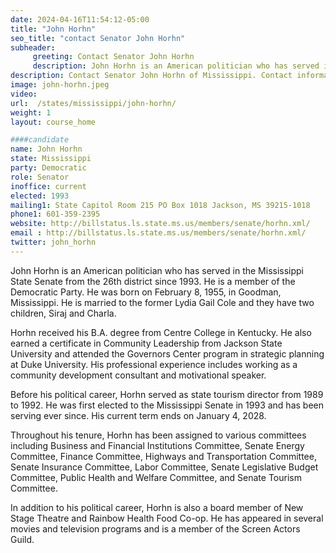 ```yaml
---
date: 2024-04-16T11:54:12-05:00
title: "John Horhn"
seo_title: "contact Senator John Horhn"
subheader:
     greeting: Contact Senator John Horhn
     description: John Horhn is an American politician who has served in the Mississippi State Senate from the 26th district since 1993. He is a member of the Democratic Party. He was born on February 8, 1955, in Goodman, Mississippi.
description: Contact Senator John Horhn of Mississippi. Contact information for John Horhn includes email address, phone number, and mailing address.
image: john-horhn.jpeg
video:
url:  /states/mississippi/john-horhn/
weight: 1
layout: course_home

####candidate
name: John Horhn
state: Mississippi
party: Democratic
role: Senator
inoffice: current
elected: 1993
mailing1: State Capitol Room 215 PO Box 1018 Jackson, MS 39215-1018
phone1: 601-359-2395
website: http://billstatus.ls.state.ms.us/members/senate/horhn.xml/
email : http://billstatus.ls.state.ms.us/members/senate/horhn.xml/
twitter: john_horhn
---
```


John Horhn is an American politician who has served in the Mississippi State Senate from the 26th district since 1993. He is a member of the Democratic Party. He was born on February 8, 1955, in Goodman, Mississippi. He is married to the former Lydia Gail Cole and they have two children, Siraj and Charla.

Horhn received his B.A. degree from Centre College in Kentucky. He also earned a certificate in Community Leadership from Jackson State University and attended the Governors Center program in strategic planning at Duke University. His professional experience includes working as a community development consultant and motivational speaker.

Before his political career, Horhn served as state tourism director from 1989 to 1992. He was first elected to the Mississippi Senate in 1993 and has been serving ever since. His current term ends on January 4, 2028.

Throughout his tenure, Horhn has been assigned to various committees including Business and Financial Institutions Committee, Senate Energy Committee, Finance Committee, Highways and Transportation Committee, Senate Insurance Committee, Labor Committee, Senate Legislative Budget Committee, Public Health and Welfare Committee, and Senate Tourism Committee.

In addition to his political career, Horhn is also a board member of New Stage Theatre and Rainbow Health Food Co-op. He has appeared in several movies and television programs and is a member of the Screen Actors Guild.
